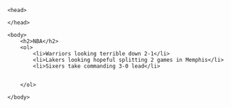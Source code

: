 <html>

    <head>

    </head>

    <body>
        <h2>NBA</h2>
        <ol>
            <li>Warriors looking terrible down 2-1</li>
            <li>Lakers looking hopeful splitting 2 games in Memphis</li>
            <li>Sixers take commanding 3-0 lead</li>

            
        </ol>

    </body>

</html>
